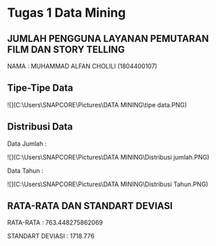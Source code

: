 # Tugas 1 Data Mining

## JUMLAH PENGGUNA LAYANAN PEMUTARAN FILM DAN STORY TELLING

NAMA : MUHAMMAD ALFAN CHOLILI (1804400107)



## Tipe-Tipe Data

![](C:\Users\SNAPCORE\Pictures\DATA MINING\tipe data.PNG)

## Distribusi Data

Data Jumlah :

![](C:\Users\SNAPCORE\Pictures\DATA MINING\Distribusi jumlah.PNG)

Data Tahun :

![](C:\Users\SNAPCORE\Pictures\DATA MINING\Distribusi Tahun.PNG)

## RATA-RATA DAN STANDART DEVIASI

RATA-RATA : 763.448275862069

STANDART DEVIASI : 1718.776

